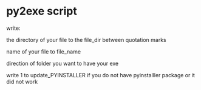 # py2exe script

write:

the directory of your file to the file_dir between quotation marks

name of your file to file_name

direction of folder you want to have your exe

write 1 to update_PYINSTALLER if you do not have pyinstalller package or it did not work
